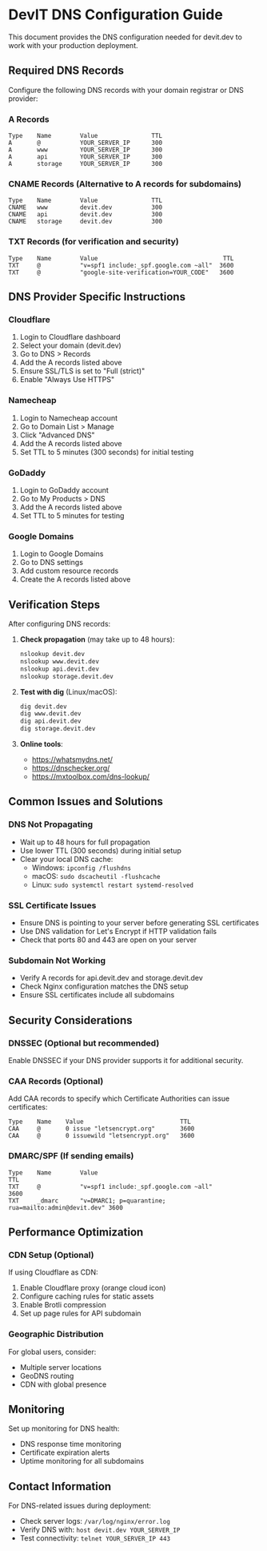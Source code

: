 # DevIT DNS Configuration Guide

This document provides the DNS configuration needed for devit.dev to work with your production deployment.

## Required DNS Records

Configure the following DNS records with your domain registrar or DNS provider:

### A Records
```
Type    Name        Value               TTL
A       @           YOUR_SERVER_IP      300
A       www         YOUR_SERVER_IP      300
A       api         YOUR_SERVER_IP      300
A       storage     YOUR_SERVER_IP      300
```

### CNAME Records (Alternative to A records for subdomains)
```
Type    Name        Value               TTL
CNAME   www         devit.dev           300
CNAME   api         devit.dev           300
CNAME   storage     devit.dev           300
```

### TXT Records (for verification and security)
```
Type    Name        Value                                   TTL
TXT     @           "v=spf1 include:_spf.google.com ~all"  3600
TXT     @           "google-site-verification=YOUR_CODE"   3600
```

## DNS Provider Specific Instructions

### Cloudflare
1. Login to Cloudflare dashboard
2. Select your domain (devit.dev)
3. Go to DNS > Records
4. Add the A records listed above
5. Ensure SSL/TLS is set to "Full (strict)"
6. Enable "Always Use HTTPS"

### Namecheap
1. Login to Namecheap account
2. Go to Domain List > Manage
3. Click "Advanced DNS"
4. Add the A records listed above
5. Set TTL to 5 minutes (300 seconds) for initial testing

### GoDaddy
1. Login to GoDaddy account
2. Go to My Products > DNS
3. Add the A records listed above
4. Set TTL to 5 minutes for testing

### Google Domains
1. Login to Google Domains
2. Go to DNS settings
3. Add custom resource records
4. Create the A records listed above

## Verification Steps

After configuring DNS records:

1. **Check propagation** (may take up to 48 hours):
   ```bash
   nslookup devit.dev
   nslookup www.devit.dev
   nslookup api.devit.dev
   nslookup storage.devit.dev
   ```

2. **Test with dig** (Linux/macOS):
   ```bash
   dig devit.dev
   dig www.devit.dev
   dig api.devit.dev
   dig storage.devit.dev
   ```

3. **Online tools**:
   - https://whatsmydns.net/
   - https://dnschecker.org/
   - https://mxtoolbox.com/dns-lookup/

## Common Issues and Solutions

### DNS Not Propagating
- Wait up to 48 hours for full propagation
- Use lower TTL (300 seconds) during initial setup
- Clear your local DNS cache:
  - Windows: `ipconfig /flushdns`
  - macOS: `sudo dscacheutil -flushcache`
  - Linux: `sudo systemctl restart systemd-resolved`

### SSL Certificate Issues
- Ensure DNS is pointing to your server before generating SSL certificates
- Use DNS validation for Let's Encrypt if HTTP validation fails
- Check that ports 80 and 443 are open on your server

### Subdomain Not Working
- Verify A records for api.devit.dev and storage.devit.dev
- Check Nginx configuration matches the DNS setup
- Ensure SSL certificates include all subdomains

## Security Considerations

### DNSSEC (Optional but recommended)
Enable DNSSEC if your DNS provider supports it for additional security.

### CAA Records (Optional)
Add CAA records to specify which Certificate Authorities can issue certificates:
```
Type    Name    Value                           TTL
CAA     @       0 issue "letsencrypt.org"       3600
CAA     @       0 issuewild "letsencrypt.org"   3600
```

### DMARC/SPF (If sending emails)
```
Type    Name        Value                                               TTL
TXT     @           "v=spf1 include:_spf.google.com ~all"              3600
TXT     _dmarc      "v=DMARC1; p=quarantine; rua=mailto:admin@devit.dev" 3600
```

## Performance Optimization

### CDN Setup (Optional)
If using Cloudflare as CDN:
1. Enable Cloudflare proxy (orange cloud icon)
2. Configure caching rules for static assets
3. Enable Brotli compression
4. Set up page rules for API subdomain

### Geographic Distribution
For global users, consider:
- Multiple server locations
- GeoDNS routing
- CDN with global presence

## Monitoring

Set up monitoring for DNS health:
- DNS response time monitoring
- Certificate expiration alerts
- Uptime monitoring for all subdomains

## Contact Information

For DNS-related issues during deployment:
- Check server logs: `/var/log/nginx/error.log`
- Verify DNS with: `host devit.dev YOUR_SERVER_IP`
- Test connectivity: `telnet YOUR_SERVER_IP 443`
